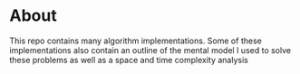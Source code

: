 # About
This repo contains many algorithm implementations. Some of these implementations also contain an outline of the mental model I used to solve these problems as well as a space and time complexity analysis